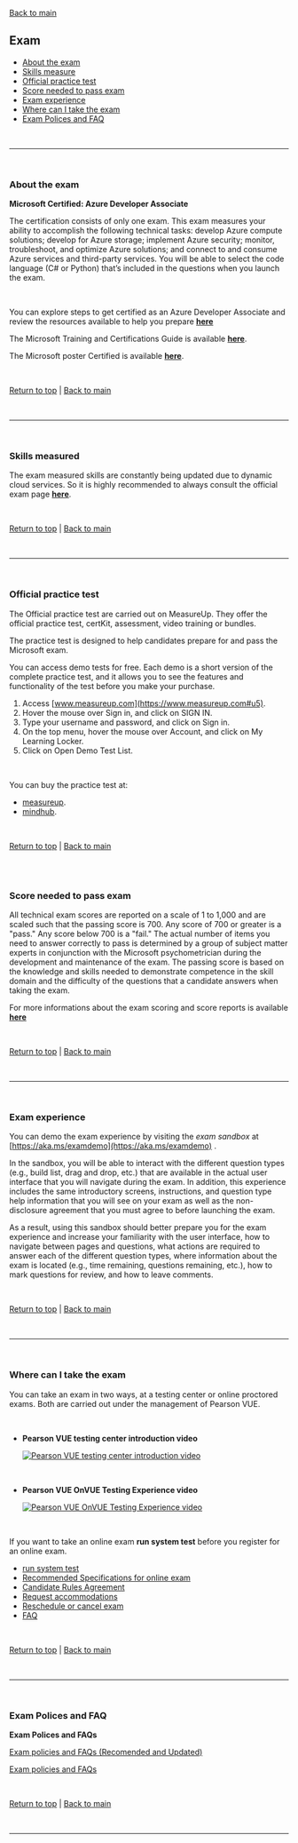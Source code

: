<a id="top" />


[Back to main](./README.md)




## Exam


- [About the exam](#about-the-exam)
- [Skills measure](#skills-measured)
- [Official practice test](#official-practice-test)
- [Score needed to pass exam](#score-needed-to-pass-exam)
- [Exam experience](#exam-experience)
- [Where can I take the exam](#where-can-i-take-the-exam)
- [Exam Polices and FAQ](#exam-polices-and-faq)


<br/>

---

<a id="about-the-exam" />

<br/>

### **About the exam**

**Microsoft Certified: Azure Developer Associate**

The certification consists of only one exam. This exam measures your ability to accomplish the following technical tasks: develop Azure compute solutions; develop for Azure storage; implement Azure security; monitor, troubleshoot, and optimize Azure solutions; and connect to and consume Azure services and third-party services. You will be able to select the code language (C# or Python) that’s included in the questions when you launch the exam. 

<br/>

You can explore steps to get certified as an Azure Developer Associate and review the resources available to help you prepare [**here**](https://query.prod.cms.rt.microsoft.com/cms/api/am/binary/RE4woK5)

The Microsoft Training and Certifications Guide is available [**here**](https://aka.ms/TrainingCertDeck).

The Microsoft poster Certified is available [**here**](https://aka.ms/TrainCertPoster).

<br/>

[Return to top](#top) | [Back to main](./README.md)

<br/>

---

<a id="skills-measured" />

<br/>

### **Skills measured**


The exam measured skills are constantly being updated due to dynamic cloud services. So it is highly recommended to always consult the official exam page [**here**](https://docs.microsoft.com/en-us/learn/certifications/exams/az-204).

<br/>

[Return to top](#top) | [Back to main](./README.md)

<br/>

---

<a id="official-practice-test" />

<br/>

### **Official practice test**

The Official practice test are carried out on MeasureUp.
They offer the official practice test, certKit, assessment, video training or bundles.

The practice test is designed to help candidates prepare for and pass the Microsoft exam.

You can access demo tests for free. Each demo is a short version of the complete practice test, and it allows you to see the features and functionality of the test before you make your purchase.
  1. Access [www.measureup.com](https://www.measureup.com#u5).
  1. Hover the mouse over Sign in, and click on SIGN IN.
  1. Type your username and password, and click on Sign in.
  1. On the top menu, hover the mouse over Account, and click on My Learning Locker.
  1. Click on Open Demo Test List.

<br/>

You can buy the practice test at:
- [measureup](https://www.measureup.com/az-204-developing-solutions-for-microsoft-azure.html#u5).
- [mindhub](https://eu1.mindhub.com/az-204-developing-solutions-for-microsoft-azure-microsoft-official-practice-test/p/MU-AZ-204).



<br/>

[Return to top](#top) | [Back to main](./README.md)

<br/>


<a id="score-needed-to-pass-exam" />

<br/>

### **Score needed to pass exam**

All technical exam scores are reported on a scale of 1 to 1,000 and are scaled such that the passing score is 700. Any score of 700 or greater is a "pass." Any score below 700 is a "fail." The actual number of items you need to answer correctly to pass is determined by a group of subject matter experts in conjunction with the Microsoft psychometrician during the development and maintenance of the exam. The passing score is based on the knowledge and skills needed to demonstrate competence in the skill domain and the difficulty of the questions that a candidate answers when taking the exam.

For more informations about the exam scoring and score reports is available [**here**](https://docs.microsoft.com/en-us/learn/certifications/exam-scoring-reports)

<br/>

[Return to top](#top) | [Back to main](./README.md)

<br/>

---

<a id="exam-experience" />

<br/>

### **Exam experience**


You can demo the exam experience by visiting the *exam sandbox* at [https://aka.ms/examdemo](https://aka.ms/examdemo) .

In the sandbox, you will be able to interact with the different question types (e.g., build list, drag and drop, etc.) that are available in the actual user interface that you will navigate during the exam. In addition, this experience includes the same introductory screens, instructions, and question type help information that you will see on your exam as well as the non-disclosure agreement that you must agree to before launching the exam.

As a result, using this sandbox should better prepare you for the exam experience and increase your familiarity with the user interface, how to navigate between pages and questions, what actions are required to answer each of the different question types, where information about the exam is located (e.g., time remaining, questions remaining, etc.), how to mark questions for review, and how to leave comments.

<br/>

[Return to top](#top) | [Back to main](./README.md)

<br/>

---

<a id="where-can-i-take-the-exam" />

<br/>

### **Where can I take the exam**


You can take an exam in two ways, at a testing center or online proctored exams. Both are carried out under the management of Pearson VUE.

<br/>

- **Pearson VUE testing center introduction video**

  [![Pearson VUE testing center introduction video](https://img.youtube.com/vi/MlQr9Meee0I/0.jpg)](https://www.youtube.com/watch?v=MlQr9Meee0I "Pearson VUE testing center introduction video")

<br/>

- **Pearson VUE OnVUE Testing Experience video**

  [![Pearson VUE OnVUE Testing Experience video](https://img.youtube.com/vi/OSWXzhavOwg/0.jpg)](https://www.youtube.com/watch?v=OSWXzhavOwg "Pearson VUE OnVUE Testing Experience video")

<br/>


If you want to take an online exam **run system test** before you register for an online exam.
* [run system test](https://service.proctorcam.com/system_test?customer=pearson_vue&clientcode=MICROSOFT)
* [Recommended Specifications for online exam](https://home.pearsonvue.com/op/OnVUE-min-specs-Network-Admin-Requirements)
* [Candidate Rules Agreement](https://www.pearsonvue.com/rp/rp_candidate_rules_agreement.pdf)
* [Request accommodations](https://docs.microsoft.com/en-us/learn/certifications/request-accommodations)
* [Reschedule or cancel exam](https://docs.microsoft.com/en-us/learn/certifications/exam-reschedule-and-cancellation-policy)
* [FAQ](https://docs.microsoft.com/en-us/learn/certifications/online-exams)


<br/>

[Return to top](#top) | [Back to main](./README.md)

<br/>

---

<a id="exam-polices-and-faq" />

<br/>

### **Exam Polices and FAQ**

**Exam Polices and FAQs**

[Exam policies and FAQs (Recomended and Updated)](https://docs.microsoft.com/en-us/learn/certifications/certification-exam-policies)

[Exam policies and FAQs](https://www.microsoft.com/en-us/learning/certification-exam-policies.aspx)


<br/>

[Return to top](#top) | [Back to main](./README.md)

<br/>

---

